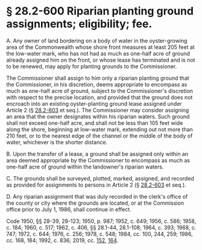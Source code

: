 # § 28.2-600 Riparian planting ground assignments; eligibility; fee.

<p>A. Any owner of land bordering on a body of water in the oyster-growing area of the Commonwealth whose shore front measures at least 205 feet at the low-water mark, who has not had as much as one-half acre of ground already assigned him on the front, or whose lease has terminated and is not to be renewed, may apply for planting grounds to the Commissioner.</p><p>The Commissioner shall assign to him only a riparian planting ground that the Commissioner, in his discretion, deems appropriate to encompass as much as one-half acre of ground, subject to the Commissioner's discretion with respect to the precise location, and provided that the ground does not encroach into an existing oyster-planting ground lease assigned under Article 2 (§ <a href='/vacode/28.2-603/'>28.2-603</a> et seq.). The Commissioner may consider assigning an area that the owner designates within his riparian waters. Such ground shall not exceed one-half acre, and shall not be less than 105 feet wide along the shore, beginning at low-water mark, extending out not more than 210 feet, or to the nearest edge of the channel or the middle of the body of water, whichever is the shorter distance.</p><p>B. Upon the transfer of a lease, a ground shall be assigned only within an area deemed appropriate by the Commissioner to encompass as much as one-half acre of ground within the landowner's riparian waters.</p><p>C. The grounds shall be surveyed, plotted, marked, assigned, and recorded as provided for assignments to persons in Article 2 (§ <a href='/vacode/28.2-603/'>28.2-603</a> et seq.).</p><p>D. Any riparian assignment that was duly recorded in the clerk's office of the county or city where the grounds are located, or at the Commission office prior to July 1, 1986, shall continue in effect.</p><p>Code 1950, §§ 28-39, 28-123; 1950, p. 987; 1952, c. 649; 1956, c. 586; 1958, c. 184; 1960, c. 517; 1962, c. 406, §§ 28.1-44, 28.1-108; 1964, c. 393; 1968, c. 747; 1972, c. 644; 1976, c. 256; 1978, c. 548; 1984, cc. 100, 244, 259; 1986, cc. 168, 184; 1992, c. 836; 2019, cc. <a href='http://lis.virginia.gov/cgi-bin/legp604.exe?191+ful+CHAP0152'>152</a>, <a href='http://lis.virginia.gov/cgi-bin/legp604.exe?191+ful+CHAP0164'>164</a>.</p>
